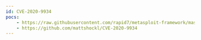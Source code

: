 ```yaml
---
id: CVE-2020-9934
pocs:
    - https://raw.githubusercontent.com/rapid7/metasploit-framework/master/modules/post/osx/escalate/tccbypass.rb
    - https://github.com/mattshockl/CVE-2020-9934
---
```

